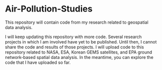 # Air-Pollution-Studies
This repository will contain code from my research related to geospatial data analysis.

I will keep updating this repository with more code. Several research projects in which I am involved have yet to be published. Until then, I cannot share the code and results of those projects. I will upload code to this repository related to NASA, ESA, Korean GEMS satellites, and EPA ground network-based spatial data analysis. In the meantime, you can explore the code that I have uploaded so far.